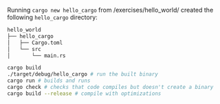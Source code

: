 Running ```cargo new hello_cargo``` from /exercises/hello_world/ created the following ```hello_cargo``` directory:

```bash
hello_world
├── hello_cargo
│   ├── Cargo.toml
│   └── src
│       └── main.rs
```

```bash
cargo build
./target/debug/hello_cargo # run the built binary
cargo run # builds and runs
cargo check # checks that code compiles but doesn't create a binary
cargo build --release # compile with optimizations
```
